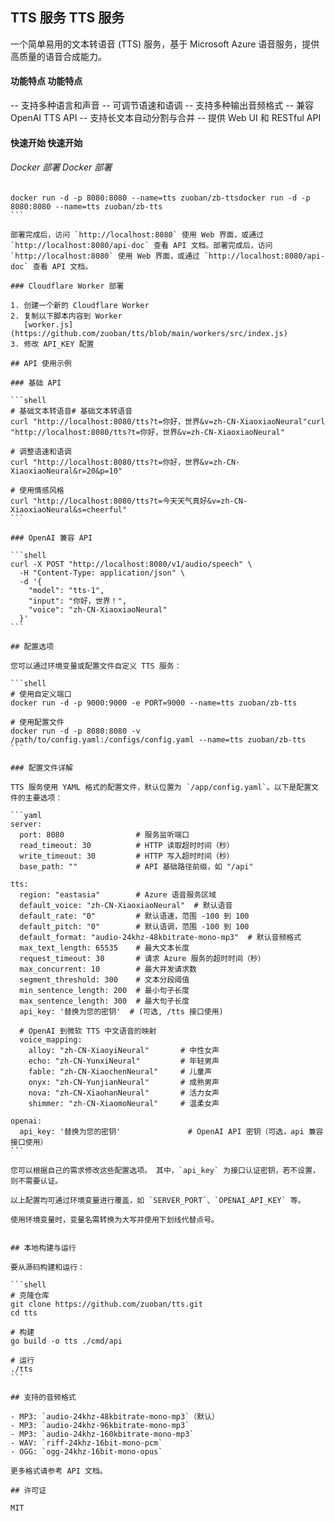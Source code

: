 ## TTS 服务 TTS 服务

一个简单易用的文本转语音 (TTS) 服务，基于 Microsoft Azure 语音服务，提供高质量的语音合成能力。

#### 功能特点 功能特点

-- 支持多种语言和声音
-- 可调节语速和语调
-- 支持多种输出音频格式
-- 兼容 OpenAI TTS API
-- 支持长文本自动分割与合并
-- 提供 Web UI 和 RESTful API

#### 快速开始 快速开始

###### Docker 部署 Docker 部署

``````shell
docker run -d -p 8080:8080 --name=tts zuoban/zb-ttsdocker run -d -p 8080:8080 --name=tts zuoban/zb-tts
```

部署完成后，访问 `http://localhost:8080` 使用 Web 界面，或通过 `http://localhost:8080/api-doc` 查看 API 文档。部署完成后，访问 `http://localhost:8080` 使用 Web 界面，或通过 `http://localhost:8080/api-doc` 查看 API 文档。

### Cloudflare Worker 部署

1. 创建一个新的 Cloudflare Worker
2. 复制以下脚本内容到 Worker
   [worker.js](https://github.com/zuoban/tts/blob/main/workers/src/index.js)
3. 修改 API_KEY 配置

## API 使用示例

### 基础 API

```shell
# 基础文本转语音# 基础文本转语音
curl "http://localhost:8080/tts?t=你好，世界&v=zh-CN-XiaoxiaoNeural"curl "http://localhost:8080/tts?t=你好，世界&v=zh-CN-XiaoxiaoNeural"

# 调整语速和语调
curl "http://localhost:8080/tts?t=你好，世界&v=zh-CN-XiaoxiaoNeural&r=20&p=10"

# 使用情感风格
curl "http://localhost:8080/tts?t=今天天气真好&v=zh-CN-XiaoxiaoNeural&s=cheerful"
```

### OpenAI 兼容 API

```shell
curl -X POST "http://localhost:8080/v1/audio/speech" \
  -H "Content-Type: application/json" \
  -d '{
    "model": "tts-1",
    "input": "你好，世界！",
    "voice": "zh-CN-XiaoxiaoNeural"
  }'
```

## 配置选项

您可以通过环境变量或配置文件自定义 TTS 服务：

```shell
# 使用自定义端口
docker run -d -p 9000:9000 -e PORT=9000 --name=tts zuoban/zb-tts

# 使用配置文件
docker run -d -p 8080:8080 -v /path/to/config.yaml:/configs/config.yaml --name=tts zuoban/zb-tts
```

### 配置文件详解

TTS 服务使用 YAML 格式的配置文件，默认位置为 `/app/config.yaml`。以下是配置文件的主要选项：

```yaml
server:
  port: 8080                # 服务监听端口
  read_timeout: 30          # HTTP 读取超时时间（秒）
  write_timeout: 30         # HTTP 写入超时时间（秒）
  base_path: ""             # API 基础路径前缀，如 "/api"

tts:
  region: "eastasia"        # Azure 语音服务区域
  default_voice: "zh-CN-XiaoxiaoNeural"  # 默认语音
  default_rate: "0"         # 默认语速，范围 -100 到 100
  default_pitch: "0"        # 默认语调，范围 -100 到 100
  default_format: "audio-24khz-48kbitrate-mono-mp3"  # 默认音频格式
  max_text_length: 65535    # 最大文本长度
  request_timeout: 30       # 请求 Azure 服务的超时时间（秒）
  max_concurrent: 10        # 最大并发请求数
  segment_threshold: 300    # 文本分段阈值
  min_sentence_length: 200  # 最小句子长度
  max_sentence_length: 300  # 最大句子长度
  api_key: '替换为您的密钥'  # (可选, /tts 接口使用)

  # OpenAI 到微软 TTS 中文语音的映射
  voice_mapping:
    alloy: "zh-CN-XiaoyiNeural"       # 中性女声
    echo: "zh-CN-YunxiNeural"         # 年轻男声
    fable: "zh-CN-XiaochenNeural"     # 儿童声
    onyx: "zh-CN-YunjianNeural"       # 成熟男声
    nova: "zh-CN-XiaohanNeural"       # 活力女声
    shimmer: "zh-CN-XiaomoNeural"     # 温柔女声

openai:
  api_key: '替换为您的密钥'               # OpenAI API 密钥（可选，api 兼容接口使用）
```

您可以根据自己的需求修改这些配置选项。 其中，`api_key` 为接口认证密钥，若不设置，则不需要认证。

以上配置均可通过环境变量进行覆盖，如 `SERVER_PORT`、`OPENAI_API_KEY` 等。

使用环境变量时，变量名需转换为大写并使用下划线代替点号。


## 本地构建与运行

要从源码构建和运行：

```shell
# 克隆仓库
git clone https://github.com/zuoban/tts.git
cd tts

# 构建
go build -o tts ./cmd/api

# 运行
./tts
```

## 支持的音频格式

- MP3: `audio-24khz-48kbitrate-mono-mp3`（默认）
- MP3: `audio-24khz-96kbitrate-mono-mp3`
- MP3: `audio-24khz-160kbitrate-mono-mp3`
- WAV: `riff-24khz-16bit-mono-pcm`
- OGG: `ogg-24khz-16bit-mono-opus`

更多格式请参考 API 文档。

## 许可证

MIT
